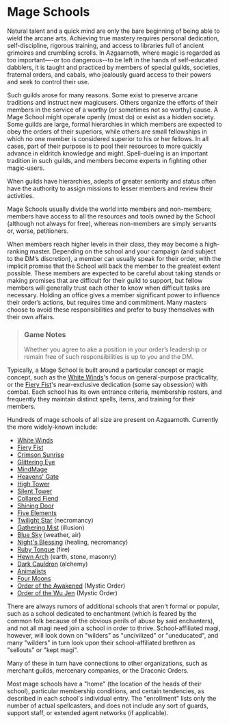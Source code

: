 # Mage Schools
Natural talent and a quick mind are only the bare beginning of being able to wield the arcane arts. Achieving true mastery requires personal dedication, self-discipline, rigorous training, and access to libraries full of ancient grimoires and crumbling scrolls. In
Azgaarnoth, where magic is regarded as too important—-or too dangerous--to be left in the hands of self-educated dabblers, it is taught and practiced by members of special guilds, societies, fraternal orders, and cabals, who jealously guard access to their powers and seek to control their use.

Such guilds arose for many reasons. Some exist to preserve arcane traditions and instruct new magicusers. Others organize the efforts of their members in the service of a worthy (or sometimes not so worthy) cause. A Mage School might operate openly (most do) or exist as a hidden society. Some guilds are large, formal hierarchies in which members are expected to obey the orders of their superiors, while others are small fellowships in which no one member is considered superior to his or her fellows. In all cases, part of their purpose is to pool their resources to more quickly advance in eldritch knowledge and might. Spell-dueling is an important tradition in such guilds, and members become experts in fighting other magic-users.

When guilds have hierarchies, adepts of greater seniority and status often have the authority to assign missions to lesser members and review their activities. 

Mage Schools usually divide the world into members and non-members; members have access to all the resources and tools owned by the School (although not always for free), whereas non-members are simply servants or, worse, petitioners.

When members reach higher levels in their class, they may become a high-ranking master. Depending on the school and your campaign (and subject to the DM’s discretion), a member can usually speak for their order, with the implicit promise that the School will back the member to the greatest extent possible. These members are expected to be careful about taking stands or making promises that are difficult for their guild to support, but fellow members will generally trust each other to know when difficult tasks are necessary. Holding an office gives a member significant power to influence their order’s actions, but requires time and commitment. Many masters
choose to avoid these responsibilities and prefer to busy themselves with their own affairs. 

> ### Game Notes
> Whether you agree to ake a position in your order’s leadership or remain free of such responsibilities is up to you and the DM.

Typically, a Mage School is built around a particular concept or magic concept, such as the [White Winds](WhiteWinds.md)'s focus on general-purpose practicality, or the [Fiery Fist](FieryFist.md)'s near-exclusive dedication (some say obsession) with combat. Each school has its own entrance criteria, membership rosters, and frequently they maintain distinct spells, items, and training for their members.
 
Hundreds of mage schools of all size are present on Azgaarnoth. Currently the more widely-known include:

* [White Winds](WhiteWinds.md)
* [Fiery Fist](FieryFist.md)
* [Crimson Sunrise](CrimsonSunrise.md)
* [Glittering Eye](GlitteringEye.md)
* [MindMage](MindMage.md)
* [Heavens' Gate](HeavensGate.md)
* [High Tower](HighTower.md)
* [Silent Tower](SilentTower.md)
* [Collared Fiend](CollaredFiend.md)
* [Shining Door](ShiningDoor.md)
* [Five Elements](FiveElements.md)
* [Twilight Star](TwilightStar.md) (necromancy)
* [Gathering Mist](GatheringMist.md) (illusion)
* [Blue Sky](BlueSky.md) (weather, air)
* [Night's Blessing](NightsBlessing.md) (healing, necromancy)
* [Ruby Tongue](RubyTongue.md) (fire)
* [Hewn Arch](HewnArch.md) (earth, stone, masonry)
* [Dark Cauldron](DarkCauldron.md) (alchemy)
* [Animalists](Animalists.md)
* [Four Moons](FourMoons.md)
* [Order of the Awakened](OrderAwakened.md) (Mystic Order)
* [Order of the Wu Jen](WuJen.md) (Mystic Order)

There are always rumors of additional schools that aren't formal or popular, such as a school dedicated to enchantment (which is feared by the common folk because of the obvious perils of abuse by said enchanters), and not all magi need join a school in order to thrive. School-affiliated magi, however, will look down on "wilders" as "uncivilized" or "uneducated", and many "wilders" in turn look upon their school-affiliated brethren as "sellouts" or "kept magi".

Many of these in turn have connections to other organizations, such as merchant guilds, mercenary companies, or the Draconic Orders.

Most mage schools have a "home" (the location of the heads of their school), particular membership conditions, and certain tendencies, as described in each school's individual entry. The "enrollment" lists only the number of actual spellcasters, and does not include any sort of guards, support staff, or extended agent networks (if applicable).

